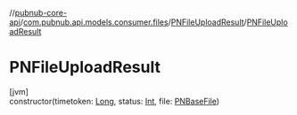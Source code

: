 //[pubnub-core-api](../../../index.md)/[com.pubnub.api.models.consumer.files](../index.md)/[PNFileUploadResult](index.md)/[PNFileUploadResult](-p-n-file-upload-result.md)

# PNFileUploadResult

[jvm]\
constructor(timetoken: [Long](https://kotlinlang.org/api/latest/jvm/stdlib/kotlin/-long/index.html), status: [Int](https://kotlinlang.org/api/latest/jvm/stdlib/kotlin/-int/index.html), file: [PNBaseFile](../-p-n-base-file/index.md))
